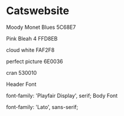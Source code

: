 # Catswebsite

Moody Monet Blues 
5C68E7

Pink Bleah 4 FFD8EB

cloud white 
FAF2F8


perfect picture 6E0036

cran 530010

Header Font
<link href="https://fonts.googleapis.com/css?family=Playfair+Display" rel="stylesheet"> 
font-family: 'Playfair Display', serif;

<link href="https://fonts.googleapis.com/css?family=Lato" rel="stylesheet"> 
Body Font
<link href="https://fonts.googleapis.com/css?family=Lato|Playfair+Display" rel="stylesheet"> 

font-family: 'Lato', sans-serif;
